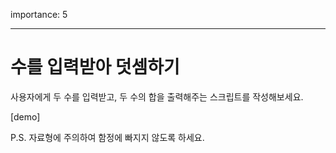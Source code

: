 importance: 5

---

# 수를 입력받아 덧셈하기

사용자에게 두 수를 입력받고, 두 수의 합을 출력해주는 스크립트를 작성해보세요.

[demo]

P.S. 자료형에 주의하여 함정에 빠지지 않도록 하세요.
